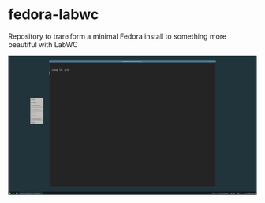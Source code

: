 # fedora-labwc
Repository to transform a minimal Fedora install to something more beautiful with LabWC

![Screenshot](https://github.com/sebastiaanfranken/fedora-labwc/raw/main/meta/screenshot.png)
